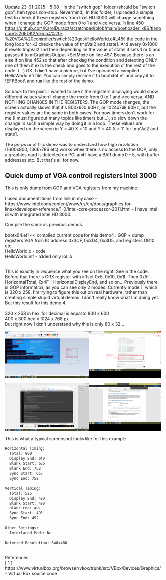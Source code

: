 Update 23-01-2025 - 5:08 - In the "switch gop" folder (should be "switch gop", heh typos non-stop. Nevermind). In this folder, I uploaded a simple test to check if these registers from Intel HD 3000 will change something when I change the GOP mode from 0 to 1 and vice versa. In line 450 https://github.com/KarolDuracz/scratchpad/blob/main/bootloader_x86/tianocore%20EDK2/demo4%20-%20VGA%20controller/swtich%20gop/HelloWorld.c#L450 the code in the long loop for x3 checks the value of tmpVal2 and state1. And every 0x1000 it resets tmpVal2 and then depending on the value of state1 it sets 1 or 0 and passes it to mGraphicsOutput->SetMode on line 457. Because there is an else if on line 452 so that after checking the condition and detecting ONLY one of them it exits the check and goes to the execution of the rest of the code. (...) OK. I don't have a picture, but I've uploaded a compiled HelloWorld.efi file. You can simply rename it to bootx64.efi and copy it to \EFI\Boot\ and run like the rest of the demo. <br /><br />
So back to the point. I wanted to see if the registers displaying would show different values ​​when I change the mode from 0 to 1 and vice versa. AND NOTHING CHANGES IN THE REGISTERS. The GOP mode changes, the screen actually shows that it's 800x600 60Hz, or 1024x768 60Hz, but the register values ​​are the same in both cases. For now timers don't work for me (I must figure out many topics like timers but...), so slow down the change in such a simple way by doing it in a loop. These values ​​are displayed on the screen in Y = 40 X = 10 and Y = 40 X = 11 for tmpVal2 and state1.<br /><br />
The purpose of this demo was to understand how high resolution (1600x900, 1366x786 etc) works when there is no access to the GOP, only a graphics card is detected on PCI and I have a BAR dump 0 - 5, with buffer addresses etc. But that's all for now.

<h2>Quick dump of VGA controll registers Intel 3000</h2>
This is only dump from GOP and VGA registers from my machine. <br /><br />
I used documentations from link in my case - https://www.intel.com/content/www/us/en/docs/graphics-for-linux/developer-reference/1-0/intel-core-processor-2011.html - I have Intel i3 with integrated Intel HD 3000.
<br /><br />
Compile the same as previous demos.
<br /><br />
bootx64.efi << compiled current code for this demo4 . GOP + dump registers VGA from IO address 0x3CF, 0x3D4, 0x3D5, and registers GR10 etc.<br />
HelloWorld.c - code<br />
HelloWorld.inf - added only IoLib<br /><br />

This is exactly in sequence what you see on the right. See in the code. Before that there is GRX register with offset 0x5, 0x10, 0x11. Then 0x5f - HorizontalTotal, 0x4F - HorizontalDisplayEnd, and so on... Previously there is GOP information, as you can see only 2 modes. Currently mode 1, which is 320 x 258. I'm trying to figure this out on real hardware, rather than creating simple stupid virtual demos. I don't really know what I'm doing yet. But this result for this demo 4.<br /><br />
320 x 258 in hex, for decimal is equal to 800 x 600 <br />
400 x 300 hex = 1024 x 768 px
<br />
But right now I don't understand why this is only 80 x 32...
<br />

![dump](https://github.com/KarolDuracz/scratchpad/blob/main/bootloader_x86/tianocore%20EDK2/demo4%20-%20VGA%20controller/268%20-%2022-01-2025%20-%20zrzut%20z%20rejestrow%20VGA%20intel%203000.png?raw=true)

![dump](https://github.com/KarolDuracz/scratchpad/blob/main/bootloader_x86/tianocore%20EDK2/demo4%20-%20VGA%20controller/266%20-%2022-01-2025%20-%20bedzie%20lista%20rejestrow%20ale%20jeszcze%20ten%20potrzebuje.png?raw=true)

This is what a typical screenshot looks like for this example
```
Horizontal Timing:
  Total: 800
  Display End: 640
  Blank Start: 656
  Blank End: 752
  Sync Start: 656
  Sync End: 752

Vertical Timing:
  Total: 525
  Display End: 480
  Blank Start: 490
  Blank End: 491
  Sync Start: 490
  Sync End: 492

Other Settings:
  Interlaced Mode: No

Detected Resolution: 640x480
```

<br />
References:<br />
[ 1 ] https://www.virtualbox.org/browser/vbox/trunk/src/VBox/Devices/Graphics/ - Virtual Box source code 

